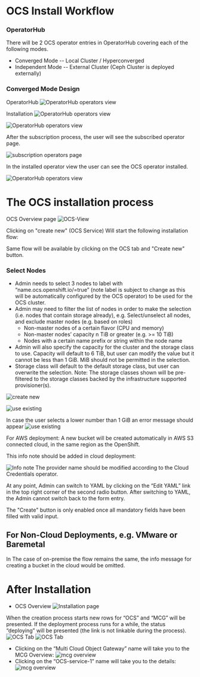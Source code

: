 # OCS Install Workflow

### OperatorHub

There will be 2 OCS operator entries in OperatorHub covering each of the following modes. 
* Converged Mode -- Local Cluster / Hyperconverged 
* Independent Mode -- External Cluster (Ceph Cluster is deployed externally)

### Converged Mode Design

OperatorHub
![OperatorHub operators view](img/OCS-operator-view.png)

Installation
![OperatorHub operators view](img/OCS-Install-step1.png)

![OperatorHub operators view](img/OCS-Install-step2.png)

After the subscription process, the user will see the subscribed operator page. 

![subscription operators page](img/OCS_Subscription_page.png) 

In the installed operator view the user can see the OCS operator installed. 

![OperatorHub operators view](img/Installed_operators_list.png)


# The OCS installation process
OCS Overview page
![OCS-View](img/OCS-View.png)

Clicking on "create new" (OCS Service) Will start the following installation flow: 

Same flow will be available by clicking on the OCS tab and "Create new" button. 

### Select Nodes
* Admin needs to select 3 nodes to label with “name.ocs.openshift.io/<cluster-name>=true” (note label is subject to change as this will be automatically configured by the OCS operator) to be used for the OCS cluster.
* Admin may need to filter the list of nodes in order to make the selection (i.e. nodes that contain storage already), e.g.
Select/unselect all nodes, and exclude master nodes (e.g. based on roles)
    * Non-master nodes of a certain flavor (CPU and memory)
    * Non-master nodes’ capacity n TiB or greater (e.g. >= 10 TiB)
    * Nodes with a certain name prefix or string within the node name
* Admin will also specify the capacity for the cluster and the storage class to use.
Capacity will default to 6 TiB, but user can modify the value but it cannot be less than 1 GiB.  MiB should not be permitted in the selection.
* Storage class will default to the default storage class, but user can overwrite the selection.  Note: The storage classes shown will be pre-filtered to the storage classes backed by the infrastructure supported provisioner(s).

![create new](img/Create_new_OCS_00.png)

![use existing](img/Create_new_OCS_01.png)

In case the user selects a lower number than 1 GiB an error message should appear 
![use existing](img/Create_new_OCS_01_error.png)


For AWS deployment: A new bucket will be created automatically in AWS S3 connected cloud, in the same region as the OpenShift. 

This info note should be added in cloud deployment:

![Info note](img/info.png)
The provider name should be modified according to the Cloud Credentials operator.

At any point, Admin can switch to YAML by clicking on the “Edit YAML” link in the top right corner of the second radio button.
After switching to YAML, the Admin cannot switch back to the form entry.

The "Create" button is only enabled once all mandatory fields have been filled with valid input.

## For Non-Cloud Deployments, e.g. VMware or Baremetal
In The case of on-premise the flow remains the same, the info message for creating a bucket in the cloud would be omitted.

# After Installation
* OCS Overview
![Installation page](img/Installed_OCS_OCS_Overview.png)

When the creation process starts new rows for “OCS” and “MCG” will be presented. If the deployment process runs for a while, the status “deploying” will be presented (the link is not linkable during the process).
![OCS Tab](img/Installed_OCS_OCS_Tab_deploy.png)
![OCS Tab](img/Installed_OCS_OCS_Tab_healthy.png)

* Clicking on the “Multi Cloud Object Gateway” name will take you to the MCG Overview:
![mcg overview](img/Installed_OCS_MCG_Overview.png)
* Clicking on the “OCS-service-1” name will take you to the details:
![mcg overview](img/Installed_OCS_Overview.png)